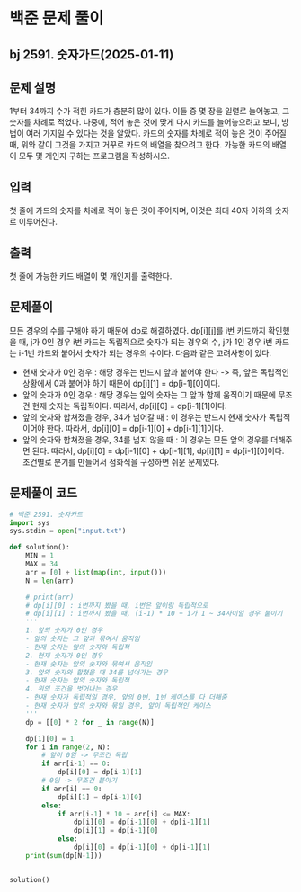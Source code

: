 # 백준 문제 풀이

## bj 2591. 숫자가드(2025-01-11)

## 문제 설명

1부터 34까지 수가 적힌 카드가 충분히 많이 있다. 이들 중 몇 장을 일렬로 늘어놓고, 그 숫자를 차례로 적었다.
나중에, 적어 놓은 것에 맞게 다시 카드를 늘어놓으려고 보니, 방법이 여러 가지일 수 있다는 것을 알았다.
카드의 숫자를 차례로 적어 놓은 것이 주어질 때, 위와 같이 그것을 가지고 거꾸로 카드의 배열을 찾으려고 한다. 가능한 카드의 배열이 모두 몇 개인지 구하는 프로그램을 작성하시오.

## 입력

첫 줄에 카드의 숫자를 차례로 적어 놓은 것이 주어지며, 이것은 최대 40자 이하의 숫자로 이루어진다.

## 출력

첫 줄에 가능한 카드 배열이 몇 개인지를 출력한다.

## 문제풀이

모든 경우의 수를 구해야 하기 때문에 dp로 해결하였다. dp[i][j]를 i번 카드까지 확인했을 때, j가 0인 경우 i번 카드는 독립적으로 숫자가 되는 경우의 수, j가 1인 경우 i번 카드는 i-1번 카드와 붙어서 숫자가 되는 경우의 수이다.
다음과 같은 고려사항이 있다.

- 현재 숫자가 0인 경우 : 해당 경우는 반드시 앞과 붙어야 한다 -> 즉, 앞은 독립적인 상황에서 0과 붙어야 하기 때문에 dp[i][1] = dp[i-1][0]이다.
- 앞의 숫자가 0인 경우 : 해당 경우는 앞의 숫자는 그 앞과 함께 움직이기 때문에 무조건 현재 숫자는 독립적이다. 따라서, dp[i][0] = dp[i-1][1]이다.
- 앞의 숫자와 합쳐졌을 경우, 34가 넘어갈 때 : 이 경우는 반드시 현재 숫자가 독립적이어야 한다. 따라서, dp[i][0] = dp[i-1][0] + dp[i-1][1]이다.
- 앞의 숫자와 합쳐졌을 경우, 34를 넘지 않을 때 : 이 경우는 모든 앞의 경우를 더해주면 된다. 따라서, dp[i][0] = dp[i-1][0] + dp[i-1][1], dp[i][1] = dp[i-1][0]이다.
  조건별로 분기를 만들어서 점화식을 구성하면 쉬운 문제였다.

## 문제풀이 코드

```python
# 백준 2591. 숫자카드
import sys
sys.stdin = open("input.txt")

def solution():
    MIN = 1
    MAX = 34
    arr = [0] + list(map(int, input()))
    N = len(arr)

    # print(arr)
    # dp[i][0] : i번까지 봤을 때, i번은 앞이랑 독립적으로
    # dp[i][1] : i번까지 봤을 때, (i-1) * 10 + i가 1 ~ 34사이일 경우 붙이기
    '''
    1. 앞의 숫자가 0인 경우
    - 앞의 숫자는 그 앞과 묶여서 움직임
    - 현재 숫자는 앞의 숫자와 독립적
    2. 현재 숫자가 0인 경우
    - 현재 숫자는 앞의 숫자와 묶여서 움직임
    3. 앞의 숫자와 합쳤을 때 34를 넘어가는 경우
    - 현재 숫자는 앞의 숫자와 독립적
    4. 위의 조건을 벗어나는 경우
    - 현재 숫자가 독립적일 경우, 앞의 0번, 1번 케이스를 다 더해줌
    - 현재 숫자가 앞의 숫자와 묶일 경우, 앞이 독립적인 케이스
    '''
    dp = [[0] * 2 for _ in range(N)]

    dp[1][0] = 1
    for i in range(2, N):
        # 앞이 0임 -> 무조건 독립
        if arr[i-1] == 0:
            dp[i][0] = dp[i-1][1]
        # 0임 -> 무조건 붙이기
        if arr[i] == 0:
            dp[i][1] = dp[i-1][0]
        else:
            if arr[i-1] * 10 + arr[i] <= MAX:
                dp[i][0] = dp[i-1][0] + dp[i-1][1]
                dp[i][1] = dp[i-1][0]
            else:
                dp[i][0] = dp[i-1][0] + dp[i-1][1]
    print(sum(dp[N-1]))


solution()
```
